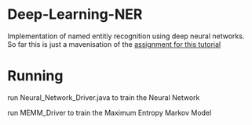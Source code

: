 Deep-Learning-NER
=================

Implementation of named entitiy recognition using deep neural networks. So far this is just  a mavenisation of the [assignment for this tutorial](http://nlp.stanford.edu/courses/NAACL2013/)


Running
=======

run Neural_Network_Driver.java to train the Neural Network

run MEMM_Driver to train the Maximum Entropy Markov Model


